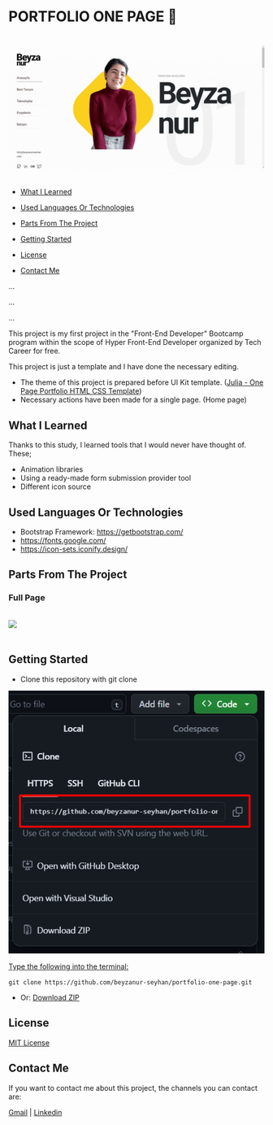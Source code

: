 # PORTFOLIO ONE PAGE 👩

![View](https://raw.githubusercontent.com/beyzanur-seyhan/portfolio-one-page/main/readme-files/header.gif)

- [What I Learned](#what-i-learned)

- [Used Languages Or Technologies](#used-languages-or-technologies)

- [Parts From The Project](#parts-from-the-project) <br/>

- [Getting Started](#getting-started)

- [License](#license)

- [Contact Me](#contact-me)

...

...

...

This project is my first project in the "Front-End Developer" Bootcamp program within the scope of Hyper Front-End Developer organized by Tech Career for free.

This project is just a template and I have done the necessary editing.

- The theme of this project is prepared before UI Kit template. ([Julia - One Page Portfolio HTML CSS Template](https://templatesjungle.gumroad.com/l/julia-onepage-portfolio))
- Necessary actions have been made for a single page. (Home page)

## What I Learned

Thanks to this study, I learned tools that I would never have thought of. These;

- Animation libraries
- Using a ready-made form submission provider tool
- Different icon source

## Used Languages Or Technologies

- Bootstrap Framework: https://getbootstrap.com/
- https://fonts.google.com/
- https://icon-sets.iconify.design/

## Parts From The Project

### Full Page

<br>
<img src="https://github.com/beyzanur-seyhan/portfolio-one-page/blob/main/readme-files/full-page.gif?raw=true">
<br><br>

## Getting Started

- Clone this repository with git clone

![Clone-Repository](https://raw.githubusercontent.com/beyzanur-seyhan/portfolio-one-page/main/readme-files/clone-repo.png)

<u>Type the following into the terminal:</u>

```
git clone https://github.com/beyzanur-seyhan/portfolio-one-page.git
```

- Or: <a href="https://github.com/beyzanur-seyhan/portfolio-one-page/refs/heads/main.zip" download="https://github.com/beyzanur-seyhan/portfolio-one-page/archive/refs/heads/main.zip">Download ZIP</a>

## License

[MIT License](https://github.com/beyzanur-seyhan/portfolio-one-page/blob/main/LICENSE)

## Contact Me

If you want to contact me about this project, the channels you can contact are:

[Gmail](mailto:info@beyzanurseyhan.com) | [Linkedin](https://www.linkedin.com/in/beyzanurseyhan/)
